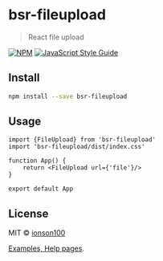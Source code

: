 # bsr-fileupload

> React file upload

[![NPM](https://img.shields.io/npm/v/bsr-fileupload.svg)](https://www.npmjs.com/package/bsr-fileupload) [![JavaScript Style Guide](https://img.shields.io/badge/code_style-standard-brightgreen.svg)](https://standardjs.com)

## Install

```bash
npm install --save bsr-fileupload
```

## Usage

```tsx
import {FileUpload} from 'bsr-fileupload'
import 'bsr-fileupload/dist/index.css'

function App() {
    return <FileUpload url={'file'}/>
}

export default App

```

## License

MIT © [ionson100](https://github.com/ionson100)



[Examples, Help pages](https://ionson100.github.io/wwwroot/index.html#page=30-2).
